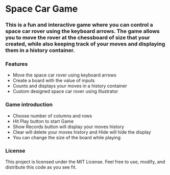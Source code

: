 # Space Car Game

### This is a fun and interactive game where you can control a space car rover using the keyboard arrows. The game allows you to move the rover at the chessboard of size that your created, while also keeping track of your moves and displaying them in a history container.

### Features
* Move the space car rover using keyboard arrows
* Create a board with the value of inputs
* Counts and displays your moves in a history container
* Custom designed space car rover using Illustrator

### Game introduction
* Choose number of columns and rows
* Hit Play button to start Game
* Show Records button will display your moves history
* Clear will delete your moves history and Hide will hide the display
* You can change the size of the board while playing

### License
This project is licensed under the MIT License. Feel free to use, modify, and distribute this code as you see fit.
